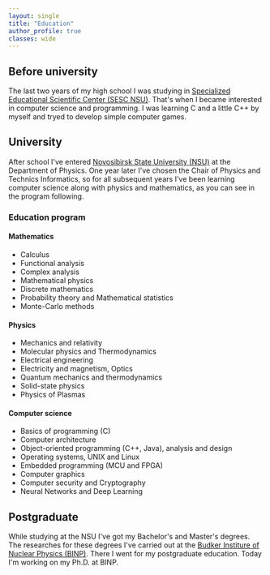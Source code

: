 ```yaml
---
layout: single
title: "Education"
author_profile: true
classes: wide
---
```


## Before university

The last two years of my high school I was studying in [Specialized Educational Scientific Center (SESC NSU)](https://sesc.nsu.ru/). That's when I became interested in computer science and programming. I was learning C and a little C++ by myself and tryed to develop simple computer games.

## University

After school I've entered [Novosibirsk State University (NSU)](https://nsu.ru/) at the Department of Physics.
One year later I've chosen the Chair of Physics and Technics Informatics, so for all subsequent years I've been learning computer science along with physics and mathematics, as you can see in the program following.

### Education program

#### Mathematics

+ Calculus
+ Functional analysis
+ Complex analysis
+ Mathematical physics
+ Discrete mathematics
+ Probability theory and Mathematical statistics
+ Monte-Carlo methods

#### Physics

+ Mechanics and relativity
+ Molecular physics and Thermodynamics
+ Electrical engineering
+ Electricity and magnetism, Optics
+ Quantum mechanics and thermodynamics
+ Solid-state physics
+ Physics of Plasmas

#### Computer science

+ Basics of programming (C)
+ Computer architecture
+ Object-oriented programming (C++, Java), analysis and design
+ Operating systems, UNIX and Linux
+ Embedded programming (MCU and FPGA)
+ Computer graphics
+ Computer security and Cryptography
+ Neural Networks and Deep Learning

## Postgraduate

While studying at the NSU I've got my Bachelor's and Master's degrees. The researches for these degrees I've carried out at the [Budker Institure of Nuclear Physics (BINP)](https://inp.nsk.su/).
There I went for my postgraduate education. Today I'm working on my Ph.D. at BINP.

